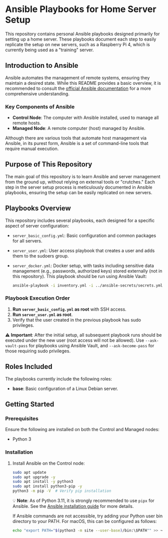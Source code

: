 
# Ansible Playbooks for Home Server Setup

This repository contains personal Ansible playbooks designed primarily for setting up a home server. These playbooks document each step to easily replicate the setup on new servers, such as a Raspberry Pi 4, which is currently being used as a "training" server.

## Introduction to Ansible

Ansible automates the management of remote systems, ensuring they maintain a desired state. While this README provides a basic overview, it is recommended to consult the [official Ansible documentation](https://docs.ansible.com/) for a more comprehensive understanding. 

### Key Components of Ansible

- **Control Node**: The computer with Ansible installed, used to manage all remote hosts.
- **Managed Node**: A remote computer (host) managed by Ansible.

Although there are various tools that automate host management via Ansible, in its purest form, Ansible is a set of command-line tools that require manual execution.

## Purpose of This Repository

The main goal of this repository is to learn Ansible and server management from the ground up, without relying on external tools or "crutches." Each step in the server setup process is meticulously documented in Ansible playbooks, ensuring the setup can be easily replicated on new servers.

## Playbooks Overview

This repository includes several playbooks, each designed for a specific aspect of server configuration:

- `server_basic_config.yml`: Basic configuration and common packages for all servers.
- `server_user.yml`: User access playbook that creates a user and adds them to the sudoers group.
- `server_docker.yml`: Docker setup, with tasks including sensitive data management (e.g., passwords, authorized keys) stored externally (not in this repository). This playbook should be run using Ansible Vault:

    ```bash
    ansible-playbook -i inventory.yml -i ../ansible-secrets/secrets.yml server_user.yml --ask-vault-pass
    ```
  
### Playbook Execution Order

1. **Run `server_basic_config.yml` as root** with SSH access.
2. **Run `server_user.yml` as root**.
3. Verify that the user created in the previous playbook has sudo privileges.

:warning: **Important**: After the initial setup, all subsequent playbook runs should be executed under the new user (root access will not be allowed). Use `--ask-vault-pass` for playbooks using Ansible Vault, and `--ask-become-pass` for those requiring sudo privileges.

## Roles Included

The playbooks currently include the following roles:

- **base**: Basic configuration of a Linux Debian server.

## Getting Started

### Prerequisites

Ensure the following are installed on both the Control and Managed nodes:

- Python 3

### Installation

1. Install Ansible on the Control node:

    ```bash
    sudo apt update
    sudo apt upgrade -y
    sudo apt install -y python3
    sudo apt install python3-pip -y
    python3 -m pip -V  # Verify pip installation
    ```

    :bulb: **Note**: As of Python 3.11, it is strongly recommended to use `pipx` for Ansible. See the [Ansible installation guide](https://docs.ansible.com/ansible/latest/installation_guide/intro_installation.html#installation-guide) for more details.

    If Ansible commands are not accessible, try adding your Python user bin directory to your PATH. For macOS, this can be configured as follows:

    ```bash
    echo "export PATH="$(python3 -m site --user-base)/bin:\$PATH"" >> ~/.bash_profile
    ```
